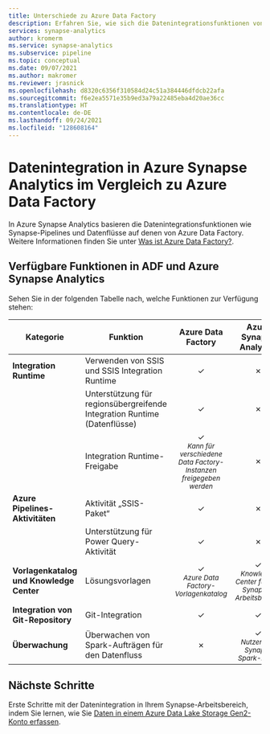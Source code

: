 ```yaml
---
title: Unterschiede zu Azure Data Factory
description: Erfahren Sie, wie sich die Datenintegrationsfunktionen von Azure Synapse Analytics von denen in Azure Data Factory unterscheiden.
services: synapse-analytics
author: kromerm
ms.service: synapse-analytics
ms.subservice: pipeline
ms.topic: conceptual
ms.date: 09/07/2021
ms.author: makromer
ms.reviewer: jrasnick
ms.openlocfilehash: d8320c6356f310584d24c51a384446dfdcb22afa
ms.sourcegitcommit: f6e2ea5571e35b9ed3a79a22485eba4d20ae36cc
ms.translationtype: HT
ms.contentlocale: de-DE
ms.lasthandoff: 09/24/2021
ms.locfileid: "128608164"
---
```

# <a name="data-integration-in-azure-synapse-analytics-versus-azure-data-factory"></a>Datenintegration in Azure Synapse Analytics im Vergleich zu Azure Data Factory

In Azure Synapse Analytics basieren die Datenintegrationsfunktionen wie Synapse-Pipelines und Datenflüsse auf denen von Azure Data Factory. Weitere Informationen finden Sie unter [Was ist Azure Data Factory?](../../data-factory/introduction.md).


## <a name="available-features-in-adf--azure-synapse-analytics"></a>Verfügbare Funktionen in ADF und Azure Synapse Analytics

Sehen Sie in der folgenden Tabelle nach, welche Funktionen zur Verfügung stehen:

| Kategorie                 | Funktion    |  Azure Data Factory  | Azure Synapse Analytics |
| ------------------------ | ---------- | :------------------: | :---------------------: |
| **Integration Runtime**  | Verwenden von SSIS und SSIS Integration Runtime | ✓ | ✗ |
|                          | Unterstützung für regionsübergreifende Integration Runtime (Datenflüsse) | ✓ | ✗ |
|                          | Integration Runtime-Freigabe | ✓<br><small>*Kann für verschiedene Data Factory-Instanzen freigegeben werden* | ✗ |
| **Azure Pipelines-Aktivitäten** | Aktivität „SSIS-Paket“ | ✓ | ✗ |
|                          | Unterstützung für Power Query-Aktivität | ✓ | ✗ |
| **Vorlagenkatalog und Knowledge Center** | Lösungsvorlagen | ✓<br><small>*Azure Data Factory-Vorlagenkatalog* | ✓<br><small>*Knowledge Center für den Synapse-Arbeitsbereich* |
| **Integration von Git-Repository** | Git-Integration | ✓ | ✓ |
| **Überwachung**           | Überwachen von Spark-Aufträgen für den Datenfluss | ✗ | ✓<br><small>*Nutzen der Synapse Spark-Pools* |

## <a name="next-steps"></a>Nächste Schritte

Erste Schritte mit der Datenintegration in Ihrem Synapse-Arbeitsbereich, indem Sie lernen, wie Sie [Daten in einem Azure Data Lake Storage Gen2-Konto erfassen](data-integration-data-lake.md).
